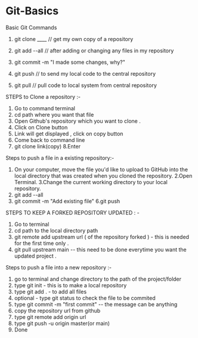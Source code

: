 # Git-Basics
Basic Git Commands


1. git clone ____ // get my own copy of a repository

2. git add --all  // after adding or changing any files in my repository

3. git commit -m "I made some changes, why?"

4. git push // to send my local code to the central repository

5. git pull // pull code to local system from central repository


STEPS to Clone a repository :-
1. Go to command terminal 
2. cd path where you want that file
3. Open Github's repository which you want to clone .
4. Click on Clone button
5. Link will get displayed , click on copy button 
6. Come back to command line
7. git clone link(copy) 
8.Enter 

Steps to push a file in a  existing  repository:-
1. On your computer, move the file you'd like to upload to GitHub into the local directory that was created when you cloned the repository.
2.Open Terminal.
3.Change the current working directory to your local repository.
4.  git add --all
5. git commit -m "Add existing file"
6.git push 

STEPS TO KEEP A FORKED REPOSITORY UPDATED : - 
1. Go to terminal 
2. cd path to the local directory path 
3. git remote add upstream url ( of the repository forked ) - this is needed for the first time only .
4. git pull upstream main -- this need to be done everytime you want the updated project .

Steps to push a file into a new repository :- 
1. go to terminal and change directory to the path of the project/folder 
2.  type git init - this is to make a local repository 
3. type git add . - to add all files 
4. optional -  type git status to check the file to be commited  
5. type git commit -m "first commit" -- the message can be anything 
6. copy the repository url from github 
7. type git remote add origin url 
8. type git push -u origin master(or main)  
9. Done 
